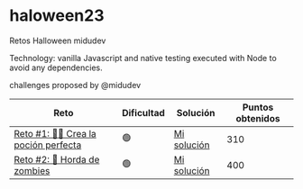 # haloween23
Retos Halloween midudev

Technology: vanilla Javascript and native testing executed with Node to avoid any dependencies.

challenges proposed by @midudev

| Reto | Dificultad | Solución | Puntos obtenidos |
| --- | --- | --- | --- |
| [Reto #1: 🧙‍♀️ Crea la poción perfecta](https://www.halloween.dev/es/retos/2024/1) | 🟢 | [Mi solución](https://github.com/sergitxu/haloween23/blob/main/Reto%20%231%3A%20Crea%20la%20poci%C3%B3n%20perfecta/01.js) | 310 |
| [Reto #2: 🧟 Horda de zombies](https://www.halloween.dev/es/retos/2024/2) | 🟢 | [Mi solución](https://github.com/sergitxu/haloween23/blob/main/Reto%20%232%3A%20Horda%20de%20zombies/02.js) | 400 |